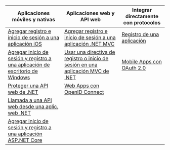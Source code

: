 | Aplicaciones móviles y nativas | Aplicaciones web y API web | Integrar directamente con protocolos |
| --- | --- | --- |
| [Agregar registro e inicio de sesión a una aplicación iOS](../articles/active-directory-b2c/active-directory-b2c-devquickstarts-ios.md) |[Agregar registro e inicio de sesión a una aplicación .NET MVC](../articles/active-directory-b2c/active-directory-b2c-devquickstarts-web-dotnet.md) |[Registro de una aplicación](../articles/active-directory-b2c/active-directory-b2c-app-registration.md) |
| [Agregar inicio de sesión y registro a una aplicación de escritorio de Windows](../articles/active-directory-b2c/active-directory-b2c-devquickstarts-native-dotnet.md) |[Usar una directiva de registro o inicio de sesión en una aplicación MVC de .NET](../articles/active-directory-b2c/active-directory-b2c-devquickstarts-web-dotnet-susi.md) |[Mobile Apps con OAuth 2.0](../articles/active-directory-b2c/active-directory-b2c-reference-oauth-code.md) |
| [Proteger una API web de .NET](../articles/active-directory-b2c/active-directory-b2c-devquickstarts-api-dotnet.md) |[Web Apps con OpenID Connect](../articles/active-directory-b2c/active-directory-b2c-reference-oidc.md) | |
| [Llamada a una API web desde una aplic. web .NET](../articles/active-directory-b2c/active-directory-b2c-devquickstarts-web-api-dotnet.md) | | |
| [Agregar inicio de sesión y registro a una aplicación ASP.NET Core](https://github.com/azure-samples/active-directory-dotnet-webapp-openidconnect-aspnetcore-b2c) | | |



<!--HONumber=Nov16_HO2-->


